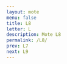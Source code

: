 ```yaml
---
layout: mote
menu: false
title: L8
letter: L
description: Mote L8
permalink: /L8/
prev: L7
next: L9
---
```


